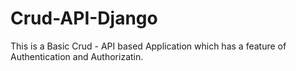 # Crud-API-Django
This is a Basic Crud - API based Application which has a feature of Authentication and Authorizatin.
